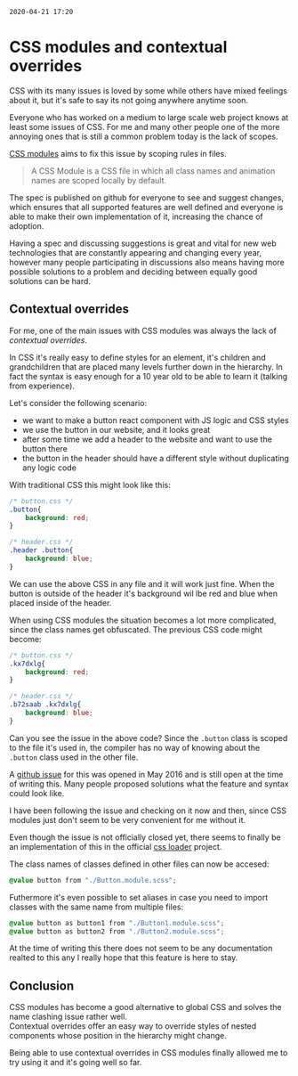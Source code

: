 ```createdAt
2020-04-21 17:20
```

# CSS modules and contextual overrides

CSS with its many issues is loved by some while others have mixed feelings about it,
but it's safe to say its not going anywhere anytime soon.

Everyone who has worked on a medium to large scale web project knows at least some issues of CSS.
For me and many other people one of the more annoying ones that is still a common problem today is the
lack of scopes.

[CSS modules](https://github.com/css-modules/css-modules) aims to fix this issue by scoping rules in files.

>   A CSS Module is a CSS file in which all class names and animation names are scoped locally by default.

The spec is published on github for everyone to see and suggest changes, which ensures that all supported
features are well defined and everyone is able to make their own implementation of it,
increasing the chance of adoption.

Having a spec and discussing suggestions is great and vital for new web technologies that are constantly appearing
and changing every year, however many people participating in discussions also means having more possible
solutions to a problem and deciding between equally good solutions can be hard.

## Contextual overrides

For me, one of the main issues with CSS modules was always the lack of *contextual overrides*.

In CSS it's really easy to define styles for an element, it's children and grandchildren that are placed
many levels further down in the hierarchy. In fact the syntax is easy enough for a 10 year old to be
able to learn it (talking from experience).

Let's consider the following scenario:

- we want to make a button react component with JS logic and CSS styles
- we use the button in our website, and it looks great
- after some time we add a header to the website and want to use the button there
- the button in the header should have a different style without duplicating any logic code

With traditional CSS this might look like this:

```css
/* button.css */
.button{
    background: red;
}

/* header.css */
.header .button{
    background: blue;
}
```

We can use the above CSS in any file and it will work just fine. When the button is outside of the header
it's background wil lbe red and blue when placed inside of the header.

When using CSS modules the situation becomes a lot more complicated, since the class names get obfuscated.
The previous CSS code might become:

```css
/* button.css */
.kx7dxlg{
    background: red;
}

/* header.css */
.b72saab .kx7dxlg{
    background: blue;
}
```

Can you see the issue in the above code? Since the `.button` class is scoped to the file it's used in, the
compiler has no way of knowing about the `.button` class used in the other file.

A [github issue](https://github.com/css-modules/css-modules/issues/147) for this was opened in May 2016 and is
still open at the time of writing this.
Many people proposed solutions what the feature and syntax could look like.

I have been following the issue and checking on it now and then, since CSS modules just don't seem to
be very convenient for me without it.

Even though the issue is not officially closed yet, there seems to finally be an implementation of this in
the official [css loader](https://github.com/webpack-contrib/css-loader) project.

The class names of classes defined in other files can now be accesed:

```scss
@value button from "./Button.module.scss";
```

Futhermore it's even possible to set aliases in case you need to import classes with the same name from
multiple files:

```scss
@value button as button1 from "./Button1.module.scss";
@value button as button2 from "./Button2.module.scss";
```

At the time of writing this there does not seem to be any documentation realted to this any I really hope
that this feature is here to stay.

## Conclusion

CSS modules has become a good alternative to global CSS and solves the name clashing issue rather well.  
Contextual overrides offer an easy way to override styles of nested components whose position in the
hierarchy might change.

Being able to use contextual overrides in CSS modules finally allowed me to try using it and it's going well so far.
